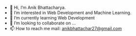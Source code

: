 - 👋 Hi, I’m Anik Bhattacharya.
- 👀 I’m interested in Web Development and Machine Learning.
- 🌱 I’m currently learning Web Development
- 💞️ I’m looking to collaborate on ...
- 📫 How to reach me mail: anikbhattachar27@gmail.com

<!---
Anik-30/Anik-30 is a ✨ special ✨ repository because its `README.md` (this file) appears on your GitHub profile.
You can click the Preview link to take a look at your changes.
--->
